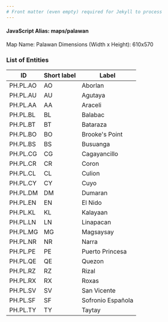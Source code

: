 ```yaml
---
# Front matter (even empty) required for Jekyll to process
---
```


#### JavaScript Alias: maps/palawan

Map Name: Palawan
Dimensions (Width x Height): 610x570





### List of Entities

ID | Short label | Label
---|---|---|
PH.PL.AO | AO | Aborlan
PH.PL.AU | AU | Agutaya
PH.PL.AA | AA | Araceli
PH.PL.BL | BL | Balabac
PH.PL.BT | BT | Bataraza
PH.PL.BO | BO | Brooke's Point
PH.PL.BS | BS | Busuanga
PH.PL.CG | CG | Cagayancillo
PH.PL.CR | CR | Coron
PH.PL.CL | CL | Culion
PH.PL.CY | CY | Cuyo
PH.PL.DM | DM | Dumaran
PH.PL.EN | EN | El Nido
PH.PL.KL | KL | Kalayaan
PH.PL.LN | LN | Linapacan
PH.PL.MG | MG | Magsaysay
PH.PL.NR | NR | Narra
PH.PL.PE | PE | Puerto Princesa
PH.PL.QE | QE | Quezon
PH.PL.RZ | RZ | Rizal
PH.PL.RX | RX | Roxas
PH.PL.SV | SV | San Vicente
PH.PL.SF | SF | Sofronio Española
PH.PL.TY | TY | Taytay